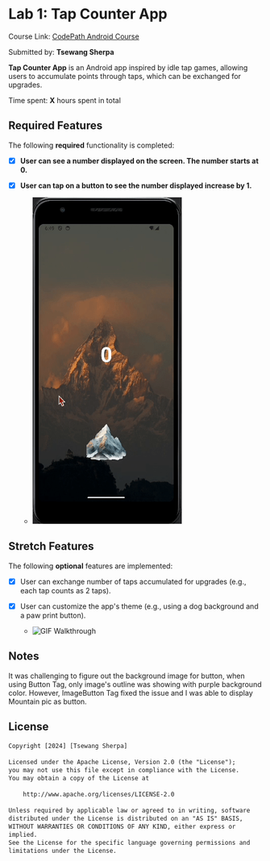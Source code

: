 # Lab 1: Tap Counter App

Course Link: [CodePath Android Course](https://courses.codepath.org/courses/and102/unit/1#!labs)

Submitted by: **Tsewang Sherpa** <!-- Replace 'Your Name Here' with your actual name -->

**Tap Counter App** is an Android app inspired by idle tap games, allowing users to accumulate points through taps, which can be exchanged for upgrades.

Time spent: **X** hours spent in total <!-- Replace 'X' with the number of hours you spent on this project -->

## Required Features

The following **required** functionality is completed:

- [X] **User can see a number displayed on the screen. The number starts at 0.**
- [X] **User can tap on a button to see the number displayed increase by 1.**
      
    - <img src='./First.gif' title='GIF Walkthrough' width='' alt='GIF Walkthrough' />

## Stretch Features

The following **optional** features are implemented:

- [X] User can exchange number of taps accumulated for upgrades (e.g., each tap counts as 2 taps).
- [X] User can customize the app's theme (e.g., using a dog background and a paw print button).
      
   - <img src='./Upgrade.gif' title='GIF Walkthrough' width='' alt='GIF Walkthrough' />

## Notes

It was challenging to figure out the background image for button, when using Button Tag, only image's outline was showing with purple background color. However, ImageButton Tag fixed the issue and I was able to display Mountain pic as button. <!-- Replace this with your specific challenges and experiences -->

## License

    Copyright [2024] [Tsewang Sherpa]

    Licensed under the Apache License, Version 2.0 (the "License");
    you may not use this file except in compliance with the License.
    You may obtain a copy of the License at

        http://www.apache.org/licenses/LICENSE-2.0

    Unless required by applicable law or agreed to in writing, software
    distributed under the License is distributed on an "AS IS" BASIS,
    WITHOUT WARRANTIES OR CONDITIONS OF ANY KIND, either express or implied.
    See the License for the specific language governing permissions and
    limitations under the License.
